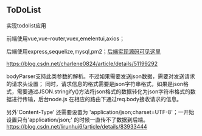 ## ToDoList

实现todolist应用

前端使用vue,vue-router,vuex,emelentui,axios；

后端使用express,sequelize,mysql,pm2；[后端实现源码可见这里](https://github.com/25paul/Node_Application/tree/todolist)


https://blog.csdn.net/charlene0824/article/details/51199292

bodyParser支持此类参数的解析。不过如果需要发送json数据，需要对发送请求的请求头设置； 同时，请求信息的格式需要是json字符串格式，如果是json格式，需要通过JSON.stringify()方法将json格式的数据转化为json字符串格式的数据进行传输，后台node.js 在相应的路由下通过req.body接收请求的信息。

另外'Content-Type' 还需要设置为 'application/json;charset=UTF-8'；一开始设置只有'application/json;' 的时候一直传不了数据到后端。https://blog.csdn.net/lirunhui6/article/details/83933444